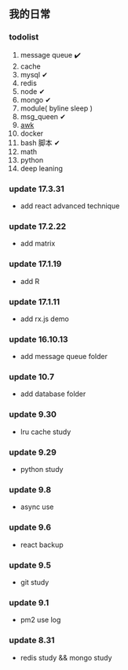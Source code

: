 ## 我的日常

### todolist
1. message queue ✔️
2. cache 
3. mysql ✔
4. redis
5. node ✔
6. mongo ✔
7. module( byline sleep )
8. msg_queen ✔
9. [awk](https://segmentfault.com/a/1190000007338373?hmsr=toutiao.io&utm_medium=toutiao.io&utm_source=toutiao.io)
10. docker 
11. bash 脚本 ✔
12. math 
13. python 
14. deep leaning 


### update 17.3.31
* add react advanced technique

### update 17.2.22
* add matrix

### update 17.1.19
* add R


### update 17.1.11
* add rx.js demo


### update 16.10.13
* add message queue folder


### update 10.7
* add database folder


### update 9.30
* lru cache study


### update 9.29
* python study
 

### update 9.8
* async use


### update 9.6
* react backup


### update 9.5
* git study


### update 9.1
* pm2 use log


### update 8.31
* redis study && mongo study

